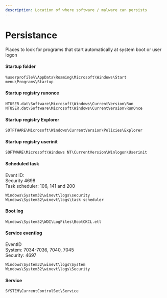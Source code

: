```yaml
---
description: Location of where software / malware can persists
---
```


# Persistance

Places to look for programs that start automatically at system boot or user logon

#### Startup folder

```
%userprofile%\AppData\Roaming\Microsoft\Windows\Start menu\Programs\Startup
```



#### Startup registry runonce

```
NTUSER.dat\Software\Microsoft\Windows\CurrentVersion\Run
NTUSER.dat\Software\Microsoft\Windows\CurrentVersion\RunOnce
```

#### Startup registry Explorer

```
SOTFTWARE\Microsoft\Windows\CurrentVersion\Policies\Explorer
```

#### Startup registry userinit

```
SOFTWARE\Microsoft\Windows NT\CurrentVersion\Winlogon\Userinit
```

#### Scheduled task

Event ID:\
Security 4698\
Task scheduler: 106, 141 and 200

```
Windows\System32\winevt\logs\security
Windows\System32\winevt\logs\task scheduler
```

#### Boot log

```
Windows\System32\WDI\LogFiles\BootCKCL.etl
```

#### Service eventlog

EventID\
System: 7034-7036, 7040, 7045\
Security: 4697

```
Windows\System32\winevt\logs\System
Windows\System32\winevt\logs\Security
```

#### Service

```
SYSTEM\CurrentControlSet\Service
```
